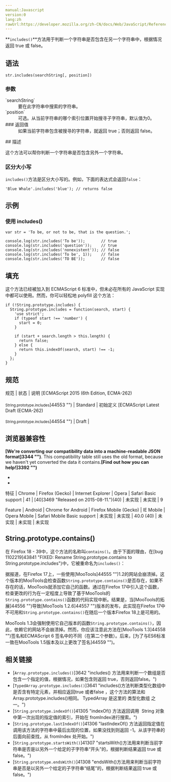```yaml
---
manual:Javascript
version:0
lang:zh
rawUrl:https://developer.mozilla.org/zh-CN/docs/Web/JavaScript/Reference/Global_Objects/String/includes
---
```






**`includes()`**方法用于判断一个字符串是否包含在另一个字符串中，根据情况返回 true 或 false。


## 语法<a name="Syntax"></a>

```
str.includes(searchString[, position])
```

### 参数<a name="参数"></a>
<dl><dt id=''>`searchString`</dt><dd>要在此字符串中搜索的字符串。</dd><dt id=''>`position`</dt><dd>可选。从当前字符串的哪个索引位置开始搜寻子字符串，默认值为0。</dd><dt id=''>
### 返回值<a name="返回值"></a>
</dt><dd>如果当前字符串包含被搜寻的字符串，就返回 true；否则返回 false。</dd></dl>
## 描述<a name="描述"></a>


这个方法可以帮你判断一个字符串是否包含另外一个字符串。


### 区分大小写<a name="区分大小写"></a>


`includes()`方法是区分大小写的。例如，下面的表达式会返回`false`：


```
'Blue Whale'.includes('blue'); // returns false
```

## 示例<a name="Examples"></a>

### 使用 includes()<a name="使用_includes()"></a>

```
var str = 'To be, or not to be, that is the question.';

console.log(str.includes('To be'));       // true
console.log(str.includes('question'));    // true
console.log(str.includes('nonexistent')); // false
console.log(str.includes('To be', 1));    // false
console.log(str.includes('TO BE'));       // false
```

## 填充<a name="填充"></a>


这个方法已经被加入到 ECMAScript 6 标准中，但未必在所有的 JavaScript 实现中都可以使用。然而，你可以轻松地 polyfill 这个方法：


```
if (!String.prototype.includes) {
  String.prototype.includes = function(search, start) {
    'use strict';
    if (typeof start !== 'number') {
      start = 0;
    }
    
    if (start + search.length > this.length) {
      return false;
    } else {
      return this.indexOf(search, start) !== -1;
    }
  };
}
```

## 规范<a name="规范"></a>

规范 | 状态 | 说明 
[ECMAScript 2015 (6th Edition, ECMA-262)<br></br><small>String.prototype.includes</small>]44553 "") | Standard | 初始定义 
[ECMAScript Latest Draft (ECMA-262)<br></br><small>String.prototype.includes</small>]44554 "") | Draft |  


## 浏览器兼容性<a name="浏览器兼容性"></a>


**[We&#39;re converting our compatibility data into a machine-readable JSON format]3344 "")**. This compatibility table still uses the old format, because we haven&#39;t yet converted the data it contains.**[Find out how you can help!]3392 "")**


* 
* 


特征 | Chrome | Firefox (Gecko) | Internet Explorer | Opera | Safari 
Basic support | 41 | [40]3469 "Released on 2015-08-11.")(40) | 未实现 | 未实现 | 9 


Feature | Android | Chrome for Android | Firefox Mobile (Gecko) | IE Mobile | Opera Mobile | Safari Mobile 
Basic support | 未实现 | 未实现 | 40.0 (40) | 未实现 | 未实现 | 未实现 


## String.prototype.contains()<a name="String.prototype.contains()"></a>


在 Firefox 18 - 39中，这个方法的名称叫`contains()`。由于下面的理由，在[bug 1102219]43841 "FIXED: Rename String.prototype.contains to String.prototype.includes")中，它被重命名为`includes()`：



据报道，在Firefox 17上，一些使用[MooTools]44555 "")1.2的网站会崩溃掉。这个版本的MooTools会检查函数`String.prototype.contains()`是否存在，如果不存在的话，MooTools就添加它自己的函数。通过在Firefox 17中引入这个函数，检查更改的行为在一定程度上导致了基于MooTools的`String.prototype.contains()`函数的代码实现中断。结果是，当[MooTools的拓展]44556 "")导致[MooTools 1.2.6]44557 "")版本的发布，此实现在Firefox 17中不可用和`String.prototype.contains()`在随后一个版本Firefox 18上是可用的。



MooTools 1.3会强制使用它自己版本的函数`String.prototype.contains()`，因此，依赖它的网站不会崩溃掉。然而，你应该注意此方法在[MooTools 1.3]44558 "")签名和ECMAScript 6 签名中的不同（在第二个参数）。后来，[为了与ES6标准一致在MooTools 1.5版本及以上更改了签名]44559 "")。


## 相关链接<a name="相关链接"></a>

* [`Array.prototype.includes()`]3642 "includes() 方法用来判断一个数组是否包含一个指定的值，根据情况，如果包含则返回 true，否则返回false。")<i></i>
* [`TypedArray.prototype.includes()`]3641 "includes()方法判断类型化数组中是否含有特定元素，并相应返回true 或者false ，这个方法的算法和Array.prototype.includes()相同。 TypedArray 是这里的 类型化数组 之一。")<i></i>
* [`String.prototype.indexOf()`]41305 "indexOf() 方法返回调用  String 对象中第一次出现的指定值的索引，开始在 fromIndex进行搜索。")
* [`String.prototype.lastIndexOf()`]41306 "lastIndexOf() 方法返回指定值在调用该方法的字符串中最后出现的位置，如果没找到则返回 -1。从该字符串的后面向前查找，从 fromIndex 处开始。")
* [`String.prototype.startsWith()`]41307 "startsWith()方法用来判断当前字符串是否是以另外一个给定的子字符串“开头”的，根据判断结果返回 true 或 false。")
* [`String.prototype.endsWith()`]41308 "endsWith()方法用来判断当前字符串是否是以另外一个给定的子字符串“结尾”的，根据判断结果返回 true 或 false。")




